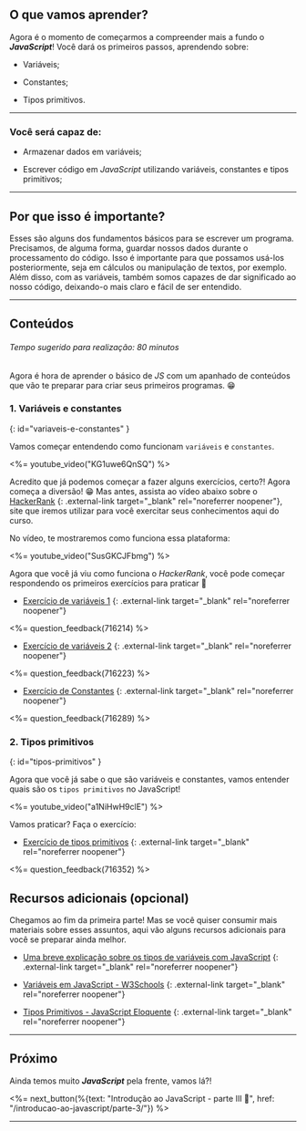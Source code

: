 ## O que vamos aprender?

Agora é o momento de começarmos a compreender mais a fundo o **_JavaScript_**! Você dará os primeiros passos, aprendendo sobre:

* Variáveis;

* Constantes;

* Tipos primitivos.

---

### Você será capaz de:

  * Armazenar dados em variáveis;

  * Escrever código em _JavaScript_ utilizando variáveis, constantes e tipos primitivos;

---

## Por que isso é importante?

Esses são alguns dos fundamentos básicos para se escrever um programa. Precisamos, de alguma forma, guardar nossos dados durante o processamento do código. Isso é importante para que possamos usá-los posteriormente, seja em cálculos ou manipulação de textos, por exemplo.
Além disso, com as variáveis, também somos capazes de dar significado ao nosso código, deixando-o mais claro e fácil de ser entendido.

---

## Conteúdos

###### Tempo sugerido para realização: 80 minutos

Agora é hora de aprender o básico de _JS_ com um apanhado de conteúdos que vão te preparar para criar seus primeiros programas. 😁

### 1. Variáveis e constantes
{: id="variaveis-e-constantes" }

Vamos começar entendendo como funcionam `variáveis` e `constantes`.

<%= youtube_video("KG1uwe6QnSQ") %>

Acredito que já podemos começar a fazer alguns exercícios, certo?! Agora começa a diversão! 😁
Mas antes, assista ao vídeo abaixo sobre o [HackerRank](https://www.hackerrank.com) {: .external-link target="_blank" rel="noreferrer noopener"}, site que iremos utilizar para você exercitar seus conhecimentos aqui do curso.

No vídeo, te mostraremos como funciona essa plataforma:

<%= youtube_video("SusGKCJFbmg") %>

Agora que você já viu como funciona o _HackerRank_, você pode começar respondendo os primeiros exercícios para praticar 💪

* [Exercício de variáveis 1](https://www.hackerrank.com/test/6rq668jq2ii/questions/9m68t4h674s) {: .external-link target="_blank" rel="noreferrer noopener"}

<%= question_feedback(716214) %>

* [Exercício de variáveis 2](https://www.hackerrank.com/test/6rq668jq2ii/questions/87f162os2l4) {: .external-link target="_blank" rel="noreferrer noopener"}

<%= question_feedback(716223) %>

* [Exercício de Constantes](https://www.hackerrank.com/test/6rq668jq2ii/questions/a0a4rr7o6ka) {: .external-link target="_blank" rel="noreferrer noopener"}

<%= question_feedback(716289) %>

### 2. Tipos primitivos
{: id="tipos-primitivos" }

Agora que você já sabe o que são variáveis e constantes, vamos entender quais são os `tipos primitivos` no JavaScript!

<%= youtube_video("a1NiHwH9clE") %>

Vamos praticar? Faça o exercício:

* [Exercício de tipos primitivos](https://www.hackerrank.com/test/6rq668jq2ii/questions/e7agn6lat4b) {: .external-link target="_blank" rel="noreferrer noopener"}

<%= question_feedback(716352) %>

## Recursos adicionais (opcional)

Chegamos ao fim da primeira parte! Mas se você quiser consumir mais materiais sobre esses assuntos, aqui vão alguns recursos adicionais para você se preparar ainda melhor.

* [Uma breve explicação sobre os tipos de variáveis com JavaScript](https://medium.com/trainingcenter/entendendo-os-tipos-e-variaveis-em-javascript-f9753b4c7b61) {: .external-link target="_blank" rel="noreferrer noopener"}

* [Variáveis em JavaScript - W3Schools](https://www.w3schools.com/js/js_variables.asp) {: .external-link target="_blank" rel="noreferrer noopener"}

* [Tipos Primitivos - JavaScript Eloquente](https://github.com/braziljs/eloquente-javascript/blob/master/chapters/01-valores-tipos-operadores.md#valores-tipos-e-operadores) {: .external-link target="_blank" rel="noreferrer noopener"}


---

## Próximo

Ainda temos muito **_JavaScript_** pela frente, vamos lá?!

<%= next_button(%{text: "Introdução ao JavaScript - parte III 🚀", href: "/introducao-ao-javascript/parte-3/"}) %>

-----
